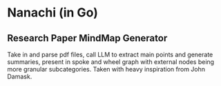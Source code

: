 # Nanachi (in Go)

## Research Paper MindMap Generator

Take in and parse pdf files, call LLM to extract main points and generate summaries, present in spoke and wheel graph with external nodes being more granular subcategories. Taken with heavy inspiration from John Damask.


